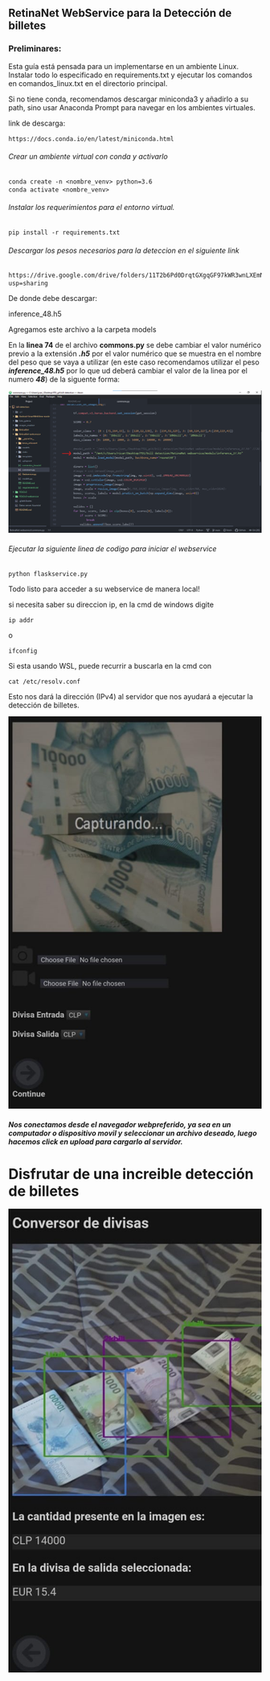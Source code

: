 ## RetinaNet WebService para la Detección de billetes

### Preliminares:

Esta guía está pensada para un implementarse en un ambiente Linux. Instalar todo lo especificado en requirements.txt y ejecutar los comandos en comandos_linux.txt en el directorio principal.

Si no tiene conda, recomendamos descargar miniconda3 y añadirlo a su path, sino usar Anaconda Prompt para navegar en los ambientes virtuales.

link de descarga:
```
https://docs.conda.io/en/latest/miniconda.html
```

###### Crear un ambiente virtual con conda y activarlo

```
conda create -n <nombre_venv> python=3.6
conda activate <nombre_venv>
```

###### Instalar los requerimientos para el entorno virtual.

```
pip install -r requirements.txt
```
###### Descargar los pesos necesarios para la deteccion en el siguiente link
```
https://drive.google.com/drive/folders/11T2b6Pd0DrqtGXgqGF97kWR3wnLXEmNf?usp=sharing
```
De donde  debe descargar:

 inference_48.h5

Agregamos este archivo a la carpeta models

En la __linea 74__ de el archivo __commons.py__ se debe cambiar el valor numérico previo a la extensión ***.h5*** por el valor numérico que se muestra en el nombre del peso que se vaya a utilizar (en este caso recomendamos utilizar el peso ***inference_48.h5*** por lo que ud deberá cambiar el valor de la linea por el numero ***48***) de la siguente forma:

![Captura de el servidor web](/images_readme/pesos_retina.png)

###### Ejecutar la siguiente linea de codigo para iniciar el webservice

```
python flaskservice.py
```
Todo listo para acceder a su webservice de manera local!

si necesita saber su direccion ip, en la cmd de windows digite

```
ip addr
```
o
```
ifconfig
```
Si esta usando WSL, puede recurrir a buscarla en la cmd con
```
cat /etc/resolv.conf
```
Esto nos dará la dirección (IPv4) al servidor que nos ayudará a ejecutar la detección de billetes.


![Captura de el servidor web](/images_readme/flaskservice.png)

##### Nos conectamos desde el navegador webpreferido, ya sea en un computador o dispositivo movil y seleccionar un archivo deseado, luego hacemos click en upload para cargarlo al servidor.



# __Disfrutar de una increible detección de billetes__

![Captura de el servidor web](/images_readme/flaskServiceResult.png)
